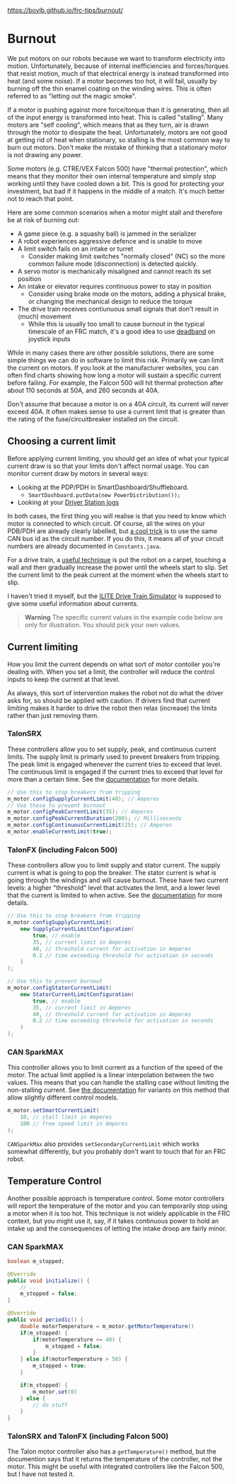 https://bovlb.github.io/frc-tips/burnout/

# Burnout

We put motors on our robots because we want to transform electricity into motion.  Unfortunately, because of internal inefficiencies and forces/torques that resist motion, much of that electrical energy is instead transformed into heat (and some noise).  If a motor becomes too hot, it will fail, usually by burning off the thin enamel coating on the winding wires.  This is often referred to as "letting out the magic smoke".

If a motor is pushing against more force/torque than it is generating, then all of the input energy is transformed into heat.  This is called "stalling".  Many motors are "self cooling", which means that as they turn, air is drawn through the motor to dissipate the heat.  Unfortunately, motors are not good at getting rid of heat when stationary, so stalling is the most common way to burn out motors.  Don't make the mistake of thinking that a stationary motor is not drawing any power.

Some motors (e.g. CTRE/VEX Falcon 500) have "thermal protection", which means that they monitor their own internal temperature and simply stop working until they have cooled down a bit.  This is good for protecting your investment, but bad if it happens in the middle of a match.  It's much better not to reach that point.

Here are some common scenarios when a motor might stall and therefore be at risk of burning out:
* A game piece (e.g. a squashy ball) is jammed in the serializer
* A robot experiences aggressive defence and is unable to move
* A limit switch fails on an intake or turret
    * Consider making limit switches "normally closed" (NC) so the more common failure mode (disconnection) is detected quickly.
* A servo motor is mechanically misaligned and cannot reach its set position
* An intake or elevator requires continuous power to stay in position
    * Consider using brake mode on the motors, adding a physical brake, or changing the mechanical design to reduce the torque
* The drive train receives contiunuous small signals that don't result in (much) movement
    * While this is usually too small to cause burnout in the typical timescale of an FRC match, it's a good idea to use [deadband](https://github.wpilib.org/allwpilib/docs/release/java/edu/wpi/first/math/MathUtil.html#applyDeadband(double,double)) on joystick inputs

While in many cases there are other possible solutions, there are some simple things we can do in software to limit this risk.  Primarily we can limit the current on motors.  If you look at the manufacturer websites, you can often find charts showing how long a motor will sustain a specific current before failing.  For example, the Falcon 500 will hit thermal protection after about 110 seconds at 50A, and 260 seconds at 40A.  

Don't assume that because a motor is on a 40A circuit, its current will never exceed 40A.  It often makes sense to use a current limit that is greater than the rating of the fuse/circuitbreaker installed on the circuit.


## Choosing a current limit

Before applying current limiting, you should get an idea of what your typical current draw is so that your limits don't affect normal usage.  You can monitor current draw by motors in several ways:
* Looking at the PDP/PDH in SmartDashboard/Shuffleboard.  
    * `SmartDashboard.putData(new PowerDistribution());`
* Looking at your [Driver Station logs](https://docs.wpilib.org/en/stable/docs/software/driverstation/driver-station-log-viewer.html)


In both cases, the first thing you will realise is that you need to know which motor is connected to which circuit.  Of course, all the wires on your PDB/PDH are already clearly labelled, but [a cool trick](https://www.chiefdelphi.com/t/favorite-tools-materials-and-techniques-for-frc-wiring/353212/72?u=bovlb) is to use the same CAN bus id as the circuit number.  If you do this, it means all of your circuit numbers are already documented in `Constants.java`. 

For a drive train, a [useful technique](https://www.chiefdelphi.com/t/how-to-prevent-swerve-drive-motor-burnout/423820/7?u=bovlb) is put the robot on a carpet, touching a wall and then gradually increase the power until the wheels start to slip.  Set the current limit to the peak current at the moment when the wheels start to slip.

I haven't tried it myself, but the [ILITE Drive Train Simulator](https://github.com/flybotix/drivetrainsim) is supposed to give some useful information about currents.

> **Warning**
> The specific current values in the example code below are only for illustration.
> You should pick your own values.

## Current limiting

How you limit the current depends on what sort of motor contoller you're dealing with.  When you set a limit, the controller will reduce the control inputs to keep the current at that level.  

As always, this sort of intervention makes the robot not do what the driver asks for, so should be applied with caution.  If drivers find that current limiting makes it harder to drive the robot then relax (increase) the limits rather than just removing them.

### TalonSRX 

These controllers allow you to set supply, peak, and continuous current limits.  The supply limit is primarly used to prevent breakers from tripping.  The peak limit is engaged whenever the current tries to exceed that level.  The continuous limit is engaged if the current tries to exceed that level for more than a certain time.  See the [documentation](https://store.ctr-electronics.com/content/api/java/html/classcom_1_1ctre_1_1phoenix_1_1motorcontrol_1_1can_1_1_talon_s_r_x.html) for more details.

```java
// Use this to stop breakers from tripping
m_motor.configSupplyCurrentLimit(40); // Amperes
// Use these to prevent burnout 
m_motor.configPeakCurrentLimit(35); // Amperes
m_motor.configPeakCurrentDuration(200); // Milliseconds
m_motor.configContinuousCurrentLimit(25); // Amperes
m_motor.enableCurrentLimit(true);
```

### TalonFX (including Falcon 500)

These controllers allow you to limit supply and stator current.  The supply current is what is going to pop the breaker.  The stator current is what is going through the windings and will cause burnout.  These have two current levels: a higher "threshold" level that activates the limit, and a lower level that the current is limited to when active.  See the [documentation](https://store.ctr-electronics.com/content/api/java/html/classcom_1_1ctre_1_1phoenix_1_1motorcontrol_1_1can_1_1_talon_f_x.html#a68a40924fbcf1d8f31c04631a25e437c) for more details.

```java
// Use this to stop breakers from tripping
m_motor.configSupplyCurrentLimit(
    new SupplyCurrentLimitConfiguration(
        true, // enable
        35, // current limit in Amperes
        40, // threshold current for activation in Amperes
        0.2 // time exceeding threshold for activation in seconds
    )
);

// Use this to prevent burnout
m_motor.configStatorCurrentLimit(
    new StatorCurrentLimitConfiguration(
        true, // enable
        35, // current limit in Amperes
        40, // threshold current for activation in Amperes
        0.2 // time exceeding threshold for activation in seconds
    )
);
```

### CAN SparkMAX

This controller allows you to limit current as a function of the speed of the motor.  The actual limit applied is a linear interpolation between the two values.  This means that you can handle the stalling case without limiting the non-stalling current.  See [the documentation](https://codedocs.revrobotics.com/java/com/revrobotics/cansparkmax#setSmartCurrentLimit(int)) for variants on this method that allow slightly different control models.

```java
m_motor.setSmartCurrentLimit(
    10, // stall limit in Amperes
    100 // free speed limit in Amperes
);
```

`CANSparkMax` also provides `setSecondaryCurrentLimit` which works somewhat differently, but you probably don't want to touch that for an FRC robot.

## Temperature Control

Another possible approach is temperature control.  Some motor controllers will report the temperature of the motor and you can temporarily stop using a motor when it is too hot.  This technique is not widely applicable in the FRC context, but you might use it, say, if it takes continuous power to hold an intake up and the consequences of letting the intake droop are fairly minor.

### CAN SparkMAX

```java
boolean m_stopped;

@Override
public void initialize() {
    // ...
    m_stopped = false;
}

@Override
public void periodic() {
    double motorTemperature = m_motor.getMotorTemperature()
    if(m_stopped) {
        if(motorTemperature <= 48) {
            m_stopped = false;
        }
    } else if(motorTemperature > 50) {
        m_stopped = true;
    }

    if(m_stopped) {
        m_motor.set(0)
    } else {
        // do stuff
    }
}
```

### TalonSRX and TalonFX (including Falcon 500)

The Talon motor controller also has a `getTemperature()` method, but the documention says that it returns the temperature of the controller, not the motor.  This might be useful with integrated controllers like the Falcon 500, but I have not tested it.